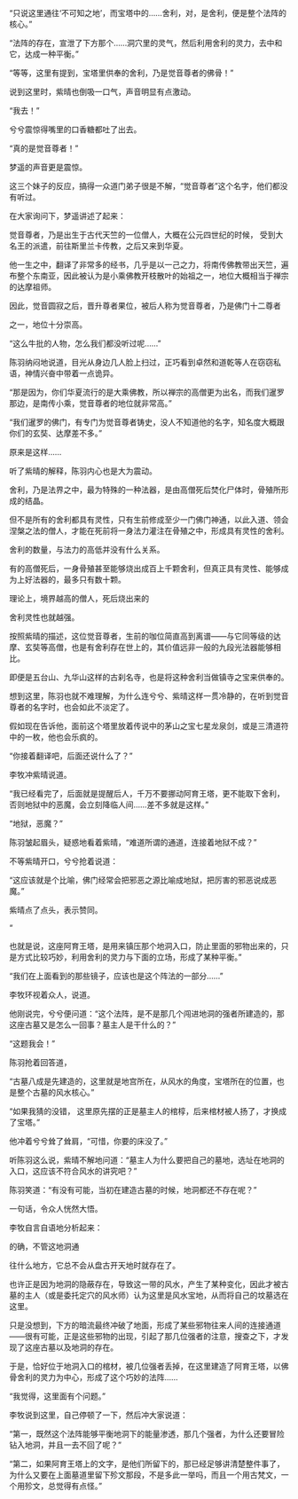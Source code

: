 “只说这里通往‘不可知之地’，而宝塔中的……舍利，对，是舍利，便是整个法阵的核心。”

“法阵的存在，宣泄了下方那个……洞穴里的灵气，然后利用舍利的灵力，去中和它，达成一种平衡。”

“等等，这里有提到，宝塔里供奉的舍利，乃是觉音尊者的佛骨！”

说到这里时，紫晴也倒吸一口气，声音明显有点激动。

“我去！”

兮兮震惊得嘴里的口香糖都吐了出去。

“真的是觉音尊者！”

梦遥的声音更是震惊。

这三个妹子的反应，搞得一众道门弟子很是不解，“觉音尊者”这个名字，他们都没有听过。

在大家询问下，梦遥讲述了起来：

觉音尊者，乃是出生于古代天竺的一位僧人，大概在公元四世纪的时候， 受到大名王的派遣，前往斯里兰卡传教，之后又来到华夏。

他一生之中，翻译了非常多的经书，几乎是以一己之力，将南传佛教带出天竺，遍布整个东南亚，因此被认为是小乘佛教开枝散叶的始祖之一，地位大概相当于禅宗的达摩祖师。

因此，觉音圆寂之后，晋升尊者果位，被后人称为觉音尊者，乃是佛门十二尊者

之一，地位十分崇高。

“这么牛批的人物，怎么我们都没听过呢……”

陈羽纳闷地说道，目光从身边几人脸上扫过，正巧看到卓然和道乾等人在窃窃私语，神情兴奋中带着一点诡异。

“那是因为，你们华夏流行的是大乘佛教，所以禅宗的高僧更为出名，而我们暹罗那边，是南传小乘，觉音尊者的地位就非常高。”

“我们暹罗的佛门，有专门为觉音尊者铸史，没人不知道他的名字，知名度大概跟你们的玄奘、达摩差不多。”

原来是这样……

听了紫晴的解释，陈羽内心也是大为震动。

舍利，乃是法界之中，最为特殊的一种法器，是由高僧死后焚化尸体时，骨殖所形成的结晶。

但不是所有的舍利都具有灵性，只有生前修成至少一门佛门神通，以此入道、领会涅槃之法的僧人，才能在死前将一身法力灌注在骨殖之中，形成具有灵性的舍利。

舍利的数量，与法力的高低并没有什么关系。

有的高僧死后，一身骨殖甚至能够烧出成百上千颗舍利，但真正具有灵性、能够成为上好法器的，最多只有数十颗。

理论上，境界越高的僧人，死后烧出来的

舍利灵性也就越强。

按照紫晴的描述，这位觉音尊者，生前的咖位简直高到离谱——与它同等级的达摩、玄奘等高僧，也是有舍利存在世上的，其价值远非一般的九段光法器能够相比。

即便是五台山、九华山这样的古刹名寺，也是将这种舍利当做镇寺之宝来供奉的。

想到这里，陈羽也就不难理解，为什么连兮兮、紫晴这样一贯冷静的，在听到觉音尊者的名字时，也会如此不淡定了。

假如现在告诉他，面前这个塔里放着传说中的茅山之宝七星龙泉剑，或是三清道符中的一枚，他也会乐疯的。

“你接着翻译吧，后面还说什么了？”

李牧冲紫晴说道。

“我已经看完了，后面就是提醒后人，千万不要挪动阿育王塔，更不能取下舍利，否则地狱中的恶魔，会立刻降临人间……差不多就是这样。”

“地狱，恶魔？”

陈羽皱起眉头，疑惑地看着紫晴，“难道所谓的通道，连接着地狱不成？”

不等紫晴开口，兮兮抢着说道：

“这应该就是个比喻，佛门经常会把邪恶之源比喻成地狱，把厉害的邪恶说成恶魔。”

紫晴点了点头，表示赞同。

“

也就是说，这座阿育王塔，是用来镇压那个地洞入口，防止里面的邪物出来的，只是方式比较巧妙，利用舍利的灵力与下面的立场，形成了某种平衡。”

“我们在上面看到的那些镜子，应该也是这个阵法的一部分……”

李牧环视着众人，说道。

他刚说完，兮兮便问道：“这个法阵，是不是那几个闯进地洞的强者所建造的，那这座古墓又是怎么一回事？墓主人是干什么的？”

“这题我会！”

陈羽抢着回答道，

“古墓八成是先建造的，这里就是地宫所在，从风水的角度，宝塔所在的位置，也是整个古墓的风水核心。”

“如果我猜的没错， 这里原先摆的正是墓主人的棺椁，后来棺材被人扬了，才换成了宝塔。”

他冲着兮兮耸了耸肩，“可惜，你要的床没了。”

听陈羽这么说，紫晴不解地问道：“墓主人为什么要把自己的墓地，选址在地洞的入口，这应该不符合风水的讲究吧？”

陈羽笑道：“有没有可能，当初在建造古墓的时候，地洞都还不存在呢？”

一句话，令众人恍然大悟。

李牧自言自语地分析起来：

的确，不管这地洞通

往什么地方，它总不会从盘古开天地时就存在了。

也许正是因为地洞的隐蔽存在，导致这一带的风水，产生了某种变化，因此才被古墓的主人（或是委托定穴的风水师）认为这里是风水宝地，从而将自己的坟墓选在这里。

只是没想到，下方的暗流最终冲破了地面，形成了某些邪物往来人间的连接通道——很有可能，正是这些邪物的出现，引起了那几位强者的注意，搜查之下，才发现了这座古墓以及地洞的存在。

于是，恰好位于地洞入口的棺材，被几位强者丢掉，在这里建造了阿育王塔，以佛骨舍利的灵力为中心，形成了这个巧妙的法阵……

“我觉得，这里面有个问题。”

李牧说到这里，自己停顿了一下，然后冲大家说道：

“第一，既然这个法阵能够平衡地洞下的能量渗透，那几个强者，为什么还要冒险钻入地洞，并且一去不回了呢？”

“第二，如果阿育王塔上的文字，是他们所留下的，那已经足够讲清楚整件事了，为什么又要在上面墓道里留下殄文那段，不是多此一举吗，而且一个用古梵文，一个用殄文，总觉得有点怪。”
